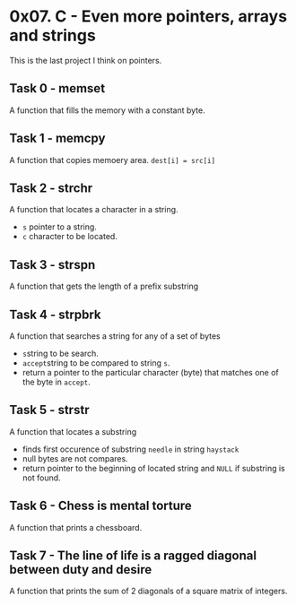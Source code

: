 # 0x07. C - Even more pointers, arrays and strings

This is the last project I think on pointers.

## Task 0 - memset
A function that fills the memory with a constant byte.

## Task 1 - memcpy
A function that copies memoery area. ```dest[i] = src[i]```

## Task 2 - strchr
A function that locates a character in a string. 
- ```s``` pointer to a string.
- ```c``` character to be located.

## Task 3 - strspn
A function that gets the length of a prefix substring

## Task 4 - strpbrk
A function that searches a string for any of a set of bytes
- ```s```string to be search.
- ```accept```string to be compared to string ```s```.
- return a pointer to the particular character (byte) that matches one of the byte in ```accept```.

## Task 5 - strstr
A function that locates a substring
- finds first occurence of substring ```needle``` in string ```haystack```
- null bytes are not compares.
- return pointer to the beginning of located string and ```NULL``` if substring is not found.

## Task 6 - Chess is mental torture
A function that prints a chessboard.

## Task 7 - The line of life is a ragged diagonal between duty and desire
A function that prints the sum of 2 diagonals of a square matrix of integers.

